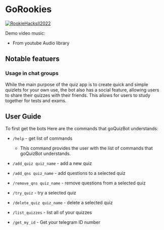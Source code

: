 # GoRookies

[![RookieHacksII2022](https://circleci.com/gh/RookieHacksII2022/GoRookies.svg?style=shield&circle-token=a640b6312a5c554bdf21ba292049f334ba900d35)](https://circleci.com/gh/RookieHacksII2022/GoRookies)

Demo video music:
* From youtube Audio library

## Notable featuers
### Usage in chat groups
While the main purpose of the quiz app is to create quick and simple quizlets for your own use, the bot also has a social feature, allowing users to share their quizzes with their friends. This allows for users to study together for tests and exams. 


## User Guide
To first get the bots
Here are the commands that goQuizBot understands:
* `/help`  - get list of commands
  * This command provides the user with the list of commands that goQuizBot understands.

* `/add_quiz quiz_name` - add a new quiz
* `/add_qns quiz_name` - add questions to a selected quiz
* `/remove_qns quiz_name` - remove questions from a selected quiz
* `/try_quiz` - try a selected quiz
* `/delete_quiz quiz_name` - delete a selected quiz
* `/list_quizzes` - list all of your quizzes
* `/get_my_id` - Get your telegram ID number
